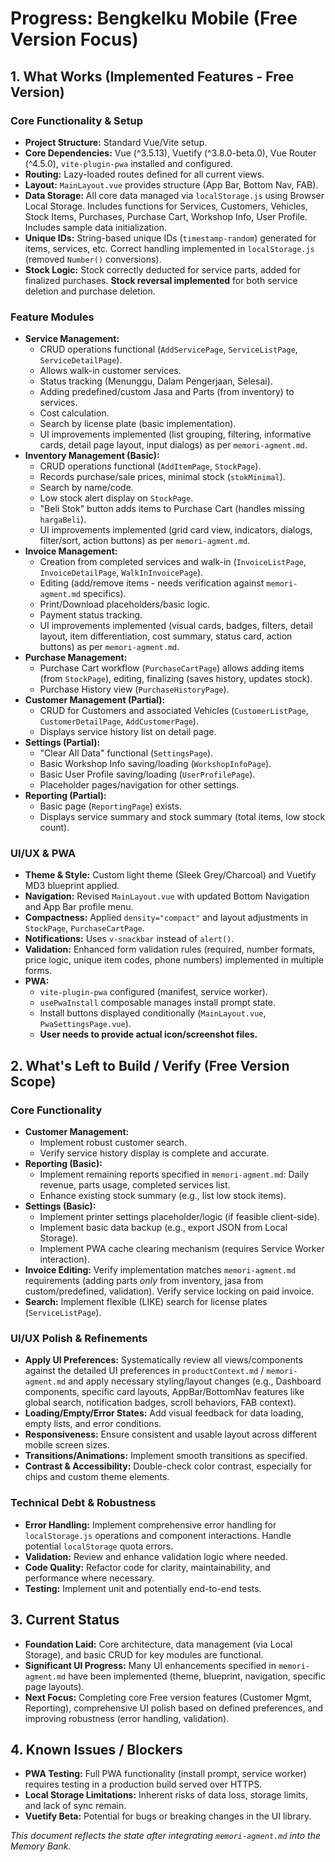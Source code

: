 # Progress: Bengkelku Mobile (Free Version Focus)

## 1. What Works (Implemented Features - Free Version)

### Core Functionality & Setup
- **Project Structure:** Standard Vue/Vite setup.
- **Core Dependencies:** Vue (^3.5.13), Vuetify (^3.8.0-beta.0), Vue Router (^4.5.0), `vite-plugin-pwa` installed and configured.
- **Routing:** Lazy-loaded routes defined for all current views.
- **Layout:** `MainLayout.vue` provides structure (App Bar, Bottom Nav, FAB).
- **Data Storage:** All core data managed via `localStorage.js` using Browser Local Storage. Includes functions for Services, Customers, Vehicles, Stock Items, Purchases, Purchase Cart, Workshop Info, User Profile. Includes sample data initialization.
- **Unique IDs:** String-based unique IDs (`timestamp-random`) generated for items, services, etc. Correct handling implemented in `localStorage.js` (removed `Number()` conversions).
- **Stock Logic:** Stock correctly deducted for service parts, added for finalized purchases. **Stock reversal implemented** for both service deletion and purchase deletion.

### Feature Modules
- **Service Management:**
    - CRUD operations functional (`AddServicePage`, `ServiceListPage`, `ServiceDetailPage`).
    - Allows walk-in customer services.
    - Status tracking (Menunggu, Dalam Pengerjaan, Selesai).
    - Adding predefined/custom Jasa and Parts (from inventory) to services.
    - Cost calculation.
    - Search by license plate (basic implementation).
    - UI improvements implemented (list grouping, filtering, informative cards, detail page layout, input dialogs) as per `memori-agment.md`.
- **Inventory Management (Basic):**
    - CRUD operations functional (`AddItemPage`, `StockPage`).
    - Records purchase/sale prices, minimal stock (`stokMinimal`).
    - Search by name/code.
    - Low stock alert display on `StockPage`.
    - "Beli Stok" button adds items to Purchase Cart (handles missing `hargaBeli`).
    - UI improvements implemented (grid card view, indicators, dialogs, filter/sort, action buttons) as per `memori-agment.md`.
- **Invoice Management:**
    - Creation from completed services and walk-in (`InvoiceListPage`, `InvoiceDetailPage`, `WalkInInvoicePage`).
    - Editing (add/remove items - needs verification against `memori-agment.md` specifics).
    - Print/Download placeholders/basic logic.
    - Payment status tracking.
    - UI improvements implemented (visual cards, badges, filters, detail layout, item differentiation, cost summary, status card, action buttons) as per `memori-agment.md`.
- **Purchase Management:**
    - Purchase Cart workflow (`PurchaseCartPage`) allows adding items (from `StockPage`), editing, finalizing (saves history, updates stock).
    - Purchase History view (`PurchaseHistoryPage`).
- **Customer Management (Partial):**
    - CRUD for Customers and associated Vehicles (`CustomerListPage`, `CustomerDetailPage`, `AddCustomerPage`).
    - Displays service history list on detail page.
- **Settings (Partial):**
    - "Clear All Data" functional (`SettingsPage`).
    - Basic Workshop Info saving/loading (`WorkshopInfoPage`).
    - Basic User Profile saving/loading (`UserProfilePage`).
    - Placeholder pages/navigation for other settings.
- **Reporting (Partial):**
    - Basic page (`ReportingPage`) exists.
    - Displays service summary and stock summary (total items, low stock count).

### UI/UX & PWA
- **Theme & Style:** Custom light theme (Sleek Grey/Charcoal) and Vuetify MD3 blueprint applied.
- **Navigation:** Revised `MainLayout.vue` with updated Bottom Navigation and App Bar profile menu.
- **Compactness:** Applied `density="compact"` and layout adjustments in `StockPage`, `PurchaseCartPage`.
- **Notifications:** Uses `v-snackbar` instead of `alert()`.
- **Validation:** Enhanced form validation rules (required, number formats, price logic, unique item codes, phone numbers) implemented in multiple forms.
- **PWA:**
    - `vite-plugin-pwa` configured (manifest, service worker).
    - `usePwaInstall` composable manages install prompt state.
    - Install buttons displayed conditionally (`MainLayout.vue`, `PwaSettingsPage.vue`).
    - **User needs to provide actual icon/screenshot files.**

## 2. What's Left to Build / Verify (Free Version Scope)

### Core Functionality
- **Customer Management:**
    - Implement robust customer search.
    - Verify service history display is complete and accurate.
- **Reporting (Basic):**
    - Implement remaining reports specified in `memori-agment.md`: Daily revenue, parts usage, completed services list.
    - Enhance existing stock summary (e.g., list low stock items).
- **Settings (Basic):**
    - Implement printer settings placeholder/logic (if feasible client-side).
    - Implement basic data backup (e.g., export JSON from Local Storage).
    - Implement PWA cache clearing mechanism (requires Service Worker interaction).
- **Invoice Editing:** Verify implementation matches `memori-agment.md` requirements (adding parts *only* from inventory, jasa from custom/predefined, validation). Verify service locking on paid invoice.
- **Search:** Implement flexible (LIKE) search for license plates (`ServiceListPage`).

### UI/UX Polish & Refinements
- **Apply UI Preferences:** Systematically review all views/components against the detailed UI preferences in `productContext.md` / `memori-agment.md` and apply necessary styling/layout changes (e.g., Dashboard components, specific card layouts, AppBar/BottomNav features like global search, notification badges, scroll behaviors, FAB context).
- **Loading/Empty/Error States:** Add visual feedback for data loading, empty lists, and error conditions.
- **Responsiveness:** Ensure consistent and usable layout across different mobile screen sizes.
- **Transitions/Animations:** Implement smooth transitions as specified.
- **Contrast & Accessibility:** Double-check color contrast, especially for chips and custom theme elements.

### Technical Debt & Robustness
- **Error Handling:** Implement comprehensive error handling for `localStorage.js` operations and component interactions. Handle potential `localStorage` quota errors.
- **Validation:** Review and enhance validation logic where needed.
- **Code Quality:** Refactor code for clarity, maintainability, and performance where necessary.
- **Testing:** Implement unit and potentially end-to-end tests.

## 3. Current Status
- **Foundation Laid:** Core architecture, data management (via Local Storage), and basic CRUD for key modules are functional.
- **Significant UI Progress:** Many UI enhancements specified in `memori-agment.md` have been implemented (theme, blueprint, navigation, specific page layouts).
- **Next Focus:** Completing core Free version features (Customer Mgmt, Reporting), comprehensive UI polish based on defined preferences, and improving robustness (error handling, validation).

## 4. Known Issues / Blockers
- **PWA Testing:** Full PWA functionality (install prompt, service worker) requires testing in a production build served over HTTPS.
- **Local Storage Limitations:** Inherent risks of data loss, storage limits, and lack of sync remain.
- **Vuetify Beta:** Potential for bugs or breaking changes in the UI library.

*This document reflects the state after integrating `memori-agment.md` into the Memory Bank.*
